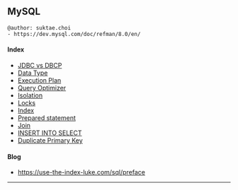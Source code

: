 ## MySQL

```
@author: suktae.choi
- https://dev.mysql.com/doc/refman/8.0/en/
```

#### Index
- [JDBC vs DBCP](jdbc-dbcp)
- [Data Type](datatype)
- [Execution Plan](execution-plan)
- [Query Optimizer](http://sungsoo.github.io/2014/05/24/query-optimizer.html)
- [Isolation](isolation)
- [Locks](locks)
- [Index](index)
- [Prepared statement](prepared-statement)
- [Join](join)
- [INSERT INTO SELECT](insert-into-select)
- [Duplicate Primary Key](duplicate-primary-key)

#### Blog
- https://use-the-index-luke.com/sql/preface

***